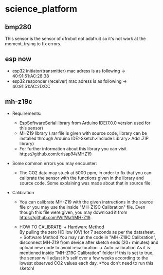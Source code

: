 # science_platform
## bmp280
This sensor is the sensor of dfrobot not adafruit so it's not work at the moment, trying to fix errors.

## esp now
- esp32 initiator(transmitter) mac adress is as following -> 40:91:51:AC:28:38
- esp32 responder (receiver) mac adress is as following -> 40:91:51:AC:2D:CC
 
## mh-z19c
- Requirements: 
    + EspSoftwareSerial library from Arduino IDE(7.0.0 version used for this sensor)
    + MHZ19 library (.rar file is given with source code, library can be installed through Arduino IDE>Sketch>Include Library> Add .ZIP library)
    + For further information about this library you can visit https://github.com/crisap94/MHZ19

- Some common errors you may encounter:
    + The CO2 data may stuck at 5000 ppm, in order to fix that you can calibrate the sensor with the functions given in the library and source code. Some explaining was made about that in source file.

- Calibration
    + You can calibrate MH-Z19 with the given instructions in the source file or you may use the inside "MH-Z19C Calibration" file. Even though this file were given, you may download it from https://github.com/WifWaf/MH-Z19. 

    +    HOW TO CALIBRATE:
        + Hardware Method  
        By pulling the zero HD low (0V) for 7 seconds as per the datasheet.
        + Software Method
        You may run the code in "MH-Z19C Calibration", disconnect MH-Z19 from device after sketch ends (20+ minutes) and upload new
        code to avoid recalibration.
        + Auto calibration 
        As it is mentioned inside "MH-Z19C Calibration" folder if this is set to true, the sensor will adjust it's self over a few weeks
        according to the lowest observed CO2 values each day. *You don't need to run this sketch!